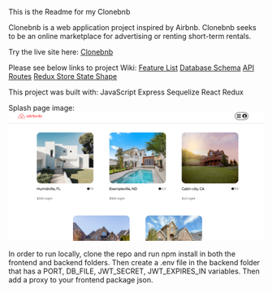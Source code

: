 This is the Readme for my Clonebnb

Clonebnb is a web application project inspired by Airbnb. Clonebnb seeks to be an online marketplace for advertising or renting short-term rentals.

Try the live site here: [Clonebnb](https://clonebnb.onrender.com/)

Please see below links to project Wiki:
[Feature List](https://github.com/kmtsou/AirBnBClone/wiki/Features-List)
[Database Schema](https://github.com/kmtsou/AirBnBClone/wiki/Database-Schema-Image-with-Relationships)
[API Routes](https://github.com/kmtsou/AirBnBClone/wiki/Api-Routes)
[Redux Store State Shape](https://github.com/kmtsou/AirBnBClone/wiki/Redux-State-Shape)

This project was built with:
JavaScript
Express
Sequelize
React
Redux

Splash page image:
![splash-page-image](./wiki-image.png)

In order to run locally, clone the repo and run npm install in both the frontend and backend folders. Then create a .env file in the backend folder that has a PORT, DB_FILE, JWT_SECRET, JWT_EXPIRES_IN variables. Then add a proxy to your frontend package json.
